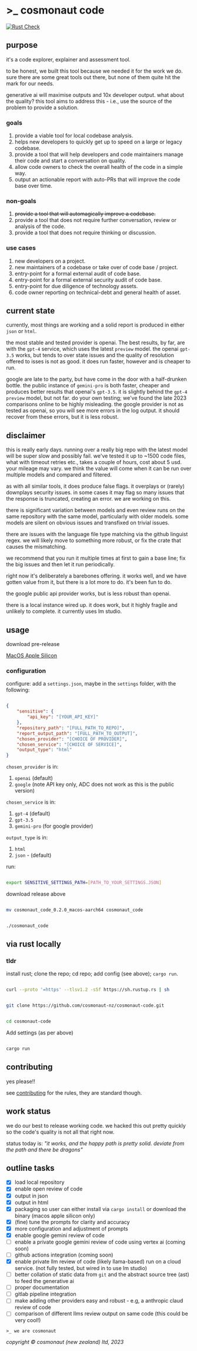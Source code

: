 # >_ cosmonaut code

[![Rust Check](https://github.com/cosmonaut-nz/cosmonaut-code/actions/workflows/rust-check.yml/badge.svg)](https://github.com/cosmonaut-nz/cosmonaut-code/actions/workflows/rust-check.yml)

## purpose

it's a code explorer, explainer and assessment tool.

to be honest, we built this tool because we needed it for the work we do. sure there are some great tools out there, but none of them quite hit the mark for our needs.

generative ai will maximise outputs and 10x developer output. what about the quality? this tool aims to address this - i.e., use the source of the problem to provide a solution.

### goals

1. provide a viable tool for local codebase analysis.
2. helps new developers to quickly get up to speed on a large or legacy codebase.
3. provide a tool that will help developers and code maintainers manage their code and start a conversation on quality.
4. allow code owners to check the overall health of the code in a simple way.
5. output an actionable report with auto-PRs that will improve the code base over time.

### non-goals

1. ~~provide a tool that will automagically improve a codebase.~~
2. provide a tool that does not require further conversation, review or analysis of the code.
3. provide a tool that does not require thinking or discussion.

### use cases

1. new developers on a project.
2. new maintainers of a codebase or take over of code base / project.
3. entry-point for a formal external audit of code base.
4. entry-point for a formal external security audit of code base.
5. entry-point for due diligence of technology assets.
6. code owner reporting on technical-debt and general health of asset.

## current state

currently, most things are working and a solid report is produced in either `json` or `html`.

the most stable and tested provider is openai. The best results, by far, are with the `gpt-4` service, which uses the latest `preview` model. the openai `gpt-3.5` works, but tends to over state issues and the quality of resolution offered to isses is not as good. it does run faster, however and is cheaper to run.

google are late to the party, but have come in the door with a half-drunken bottle. the public instance of `gemini-pro` is both faster, cheaper and produces better results that openai's `gpt-3.5`. it is slightly behind the `gpt-4` `preview` model, but not far. do your own testing; we've found the late 2023 comparisons online to be highly misleading. the google provider is not as tested as openai, so you will see more errors in the log output. it should recover from these errors, but it is less robust.

## disclaimer

this is really early days. running over a really big repo with the latest model will be super slow and possibly fail. we've tested it up to ~1500 code files, what with timeout retries etc., takes a couple of hours, cost about 5 usd. your mileage may vary. we think the value will come when it can be run over multiple models and compared and filtered.

as with all similar tools, it does produce false flags. it overplays or (rarely) downplays security issues. in some cases it may flag so many issues that the response is truncated, creating an error. we are working on this.

there is significant variation between models and even review runs on the same repository with the same model, particularly with older models. some models are silent on obvious issues and transfixed on trivial issues.

there are issues with the language file type matching via the github linguist regex. we will likely move to something more robust, or fix the crate that causes the mismatching.

we recommend that you run it multiple times at first to gain a base line; fix the big issues and then let it run periodically.

right now it's deliberately a barebones offering. it works well, and we have gotten value from it, but there is a lot more to do. it's been fun to do.

the google public api provider works, but is less robust than openai.

there is a local instance wired up. it does work, but it highly fragile and unlikely to complete. it currently uses lm studio.

## usage

download pre-release

[MacOS Apple Silicon](https://github.com/cosmonaut-nz/cosmonaut-code/releases/download/v0.2.0/cosmonaut_code_0.2.0_macos-aarch64)

### configuration

configure: add a `settings.json`, maybe in the `settings` folder, with the following:

```json

{
    "sensitive": {
        "api_key": "[YOUR_API_KEY]"
    },
    "repository_path": "[FULL_PATH_TO_REPO]",
    "report_output_path": "[FULL_PATH_TO_OUTPUT]",
    "chosen_provider": "[CHOICE OF PROVIDER]",
    "chosen_service": "[CHOICE OF SERVICE]",
    "output_type": "html"
}

```

`chosen_provider` is in:

1. `openai` (default)
2. `google` (note API key only, ADC does not work as this is the public version)

`chosen_service` is in:

1. `gpt-4` (default)
2. `gpt-3.5`
3. `gemini-pro` (for google provider)

`output_type` is in:

1. `html`
2. `json` - (default)

run:

```bash

export SENSITIVE_SETTINGS_PATH=[PATH_TO_YOUR_SETTINGS.JSON]

```

download release above

```bash

mv cosmonaut_code_0.2.0_macos-aarch64 cosmonaut_code

```

```bash

./cosmonaut_code

```

## via rust locally

### tldr

install rust; clone the repo; cd repo; add config (see above); `cargo run`.

```bash

curl --proto '=https' --tlsv1.2 -sSf https://sh.rustup.rs | sh

```

```bash

git clone https://github.com/cosmonaut-nz/cosmonaut-code.git


```

```bash

cd cosmonaut-code

```

Add settings (as per above)

```bash

cargo run

```

## contributing

yes please!!

see [contributing](CONTRIBUTING.md) for the rules, they are standard though.

## work status

we do our best to release working code. we hacked this out pretty quickly so the code's quality is not all that right now.

status today is: *"it works, and the happy path is pretty solid. deviate from the path and there be dragons"*

## outline tasks

- [X] load local repository
- [X] enable open review of code
- [X] output in json
- [X] output in html
- [X] packaging so user can either install via `cargo install` or download the binary (macos apple silicon only)
- [X] (fine) tune the prompts for clarity and accuracy
- [X] more configuration and adjustment of prompts
- [X] enable google gemini review of code
- [ ] enable a private google gemini review of code using vertex ai (coming soon)
- [ ] github actions integration (coming soon)
- [X] enable private llm review of code (likely llama-based) run on a cloud service. (not fully tested, but wired in to use lm studio)
- [ ] better collation of static data from `git` and the abstract source tree (ast) to feed the generative ai
- [ ] proper documentation
- [ ] gitlab pipeline integration
- [ ] make adding other providers easy and robust - e.g, a anthropic claud review of code
- [ ] comparison of different llms review output on same code (this could be very cool!)

`>_ we are cosmonaut`

*copyright &#169; cosmonaut (new zealand) ltd, 2023*
